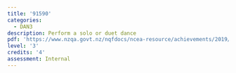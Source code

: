 ```yaml
---
title: '91590'
categories:
  - DAN3
description: Perform a solo or duet dance
pdf: 'https://www.nzqa.govt.nz/nqfdocs/ncea-resource/achievements/2019/as91590.pdf'
level: '3'
credits: '4'
assessment: Internal
---
```


